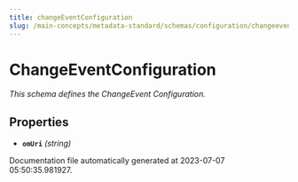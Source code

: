 ```yaml
---
title: changeEventConfiguration
slug: /main-concepts/metadata-standard/schemas/configuration/changeeventconfiguration
---
```


# ChangeEventConfiguration

*This schema defines the ChangeEvent Configuration.*

## Properties

- **`omUri`** *(string)*


Documentation file automatically generated at 2023-07-07 05:50:35.981927.
